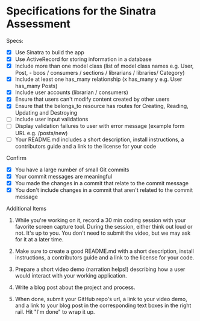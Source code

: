 # Specifications for the Sinatra Assessment

Specs:
- [x] Use Sinatra to build the app
- [x] Use ActiveRecord for storing information in a database
- [x] Include more than one model class (list of model class names e.g. User, Post,
         - boos / consumers / sections / librarians / libraries/
   Category)
- [x] Include at least one has_many relationship (x has_many y e.g. User has_many Posts)
- [x] Include user accounts (librarian / consumers)
- [x] Ensure that users can't modify content created by other users
- [x] Ensure that the belongs_to resource has routes for Creating, Reading, Updating and Destroying
- [ ] Include user input validations
- [ ] Display validation failures to user with error message (example form URL e.g. /posts/new)
- [ ] Your README.md includes a short description, install instructions, a contributors guide and a link to the license for your code

Confirm
- [X] You have a large number of small Git commits
- [X] Your commit messages are meaningful
- [X] You made the changes in a commit that relate to the commit message
- [X] You don't include changes in a commit that aren't related to the commit message

Additional Items

1) While you're working on it, record a 30 min coding session with your favorite screen capture tool. During the session, either think out loud or not. It's up to you. You don't need to submit the video, but we may ask for it at a later time.

2) Make sure to create a good README.md with a short description, install instructions, a contributors guide and a link to the license for your code.

3) Prepare a short video demo (narration helps!) describing how a user would interact with your working application.

4) Write a blog post about the project and process.

5) When done, submit your GitHub repo's url, a link to your video demo, and a link to your blog post in the corresponding text boxes in the right rail. Hit "I'm done" to wrap it up.
